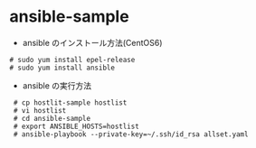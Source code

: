 ansible-sample
==============

* ansible のインストール方法(CentOS6)

 ```shell
 # sudo yum install epel-release
 # sudo yum install ansible
 ```

* ansible の実行方法


```shell
 # cp hostlit-sample hostlist
 # vi hostlist
 # cd ansible-sample
 # export ANSIBLE_HOSTS=hostlist
 # ansible-playbook --private-key=~/.ssh/id_rsa allset.yaml
```

